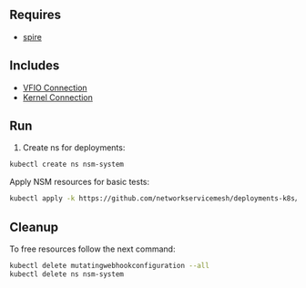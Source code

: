 ## Requires

- [spire](../spire)

## Includes

- [VFIO Connection](../use-cases/Vfio2Noop)
- [Kernel Connection](../use-cases/SriovKernel2Noop)

## Run

1. Create ns for deployments:
```bash
kubectl create ns nsm-system
```

Apply NSM resources for basic tests:
```bash
kubectl apply -k https://github.com/networkservicemesh/deployments-k8s/examples/sriov?ref=ea7883abae1ebf2c09156e737c9b1b9531d47626
```

## Cleanup

To free resources follow the next command:
```bash
kubectl delete mutatingwebhookconfiguration --all
kubectl delete ns nsm-system
```
